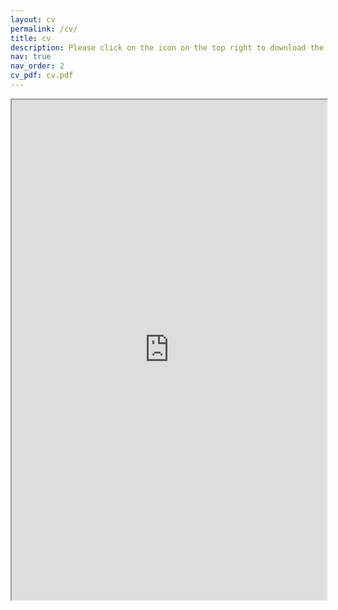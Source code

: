 ```yaml
---
layout: cv
permalink: /cv/
title: cv
description: Please click on the icon on the top right to download the CV if it does not show up in your browser.
nav: true
nav_order: 2
cv_pdf: cv.pdf
---
```

<div style="width: 100%; height:800">
<iframe src="https://shaan-shah.github.io//assets/pdf/cv.pdf" width="100%" height="800"></iframe>
</div>
